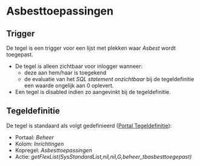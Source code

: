 # Asbesttoepassingen

## Trigger

De tegel is een trigger voor een lijst met plekken waar *Asbest* wordt toegepast.

* De tegel is alleen zichtbaar voor inlogger wanneer:
  * deze aan hem/haar is toegekend
  * de evaluatie van het *SQL statement onzichtbaar* bij de tegeldefinitie een waarde ongelijk aan 0 oplevert.
* Een tegel is disabled indien zo aangevinkt bij de tegeldefinitie.

## Tegeldefinitie

De tegel is standaard als volgt gedefinieerd ([Portal Tegeldefinitie](/docs/instellen_inrichten/portaldefinitie/portal_tegel.md)):

* Portaal: *Beheer*
* Kolom: *Inrichtingen*
* Kopregel: *Asbesttoepassingen*
* Actie: *getFlexList(SysStandardList,nil,nil,G,beheer_tbasbesttoegepast)*
